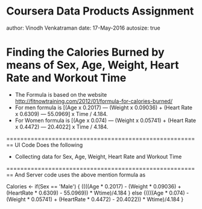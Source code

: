 Coursera Data Products Assignment
========================================================
author: Vinodh Venkatraman
date: 17-May-2016
autosize: true

Finding the Calories Burned by means of Sex, Age, Weight, Heart Rate and Workout Time
========================================================

- The Formula is based on the website  http://fitnowtraining.com/2012/01/formula-for-calories-burned/
- For men formula is [(Age x 0.2017) — (Weight x 0.09036) + (Heart Rate x 0.6309) — 55.0969] x Time / 4.184. 
- For Women formula is [(Age x 0.074) — (Weight x 0.05741) + (Heart Rate x 0.4472) — 20.4022] x Time / 4.184.

========================================================
UI Code Does the following

- Collecting data for Sex, Age, Weight, Heart Rate and Workout Time


========================================================
And Server code uses the above mention formula as 

Calories <- if(Sex == 'Male')  { ((((Age * 0.2017) - (Weight * 0.09036) + (HeartRate * 0.6309) - 55.0969)) * Wtime)/4.184 } 
              else  {((((Age * 0.074) - (Weight * 0.05741) + (HeartRate * 0.4472) - 20.4022)) * Wtime)/4.184 }
  
